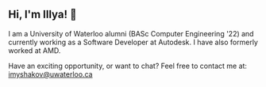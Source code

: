## Hi, I'm Illya! 👋

I am a University of Waterloo alumni (BASc Computer Engineering '22) and currently working as a Software Developer at Autodesk.
I have also formerly worked at AMD.

Have an exciting opportunity, or want to chat? Feel free to contact me at: imyshakov@uwaterloo.ca

<!--
**IllyaMyshakov/IllyaMyshakov** is a ✨ _special_ ✨ repository because its `README.md` (this file) appears on your GitHub profile.

Here are some ideas to get you started:

- 🔭 I’m currently working on ...
- 🌱 I’m currently learning ...
- 👯 I’m looking to collaborate on ...
- 🤔 I’m looking for help with ...
- 💬 Ask me about ...
- 📫 How to reach me: ...
- 😄 Pronouns: ...
- ⚡ Fun fact: ...
-->
